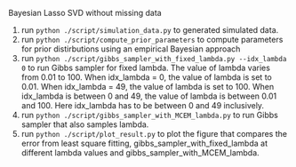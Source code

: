 Bayesian Lasso SVD without missing data

1. run ``python ./script/simulation_data.py`` to generated simulated data.
2. run ``python ./script/compute_prior_parameters`` to compute parameters for prior distirbutions using an empirical Bayesian approach
3. run ``python ./script/gibbs_sampler_with_fixed_lambda.py --idx_lambda 0`` to run Gibbs sampler for fixed lambda. The value of lambda varies from 0.01 to 100. When idx_lambda = 0, the value of lambda is set to 0.01. When idx_lambda = 49, the value of lambda is set to 100. When idx_lambda is between 0 and 49, the value of lambda is between 0.01 and 100. Here idx_lambda has to be between 0 and 49 inclusively.
4. run ``python ./script/gibbs_sampler_with_MCEM_lambda.py`` to run Gibbs sampler that also samples lambda.
5. run ``python ./script/plot_result.py`` to plot the figure that compares the error from least square fitting, gibbs_sampler_with_fixed_lambda at different lambda values and gibbs_sampler_with_MCEM_lambda.

   
